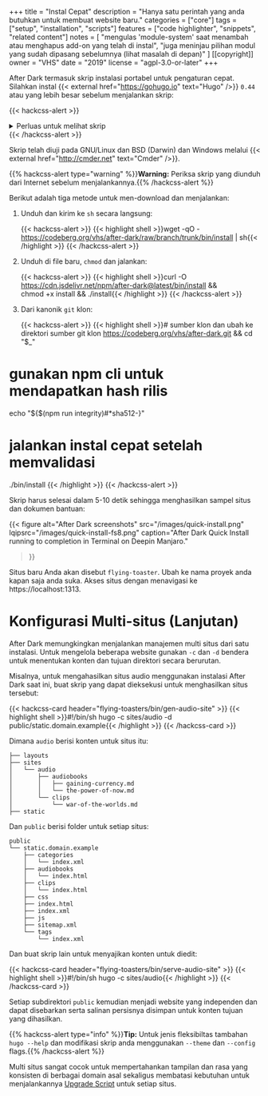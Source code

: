 +++
title = "Instal Cepat"
description = "Hanya satu perintah yang anda butuhkan untuk membuat website baru."
categories = ["core"]
tags = ["setup", "installation", "scripts"]
features = ["code highlighter", "snippets", "related content"]
notes = [
  "mengulas 'module-system' saat menambah atau menghapus add-on yang telah di instal",
  "juga meninjau pilihan modul yang sudah dipasang sebelumnya (lihat masalah di depan)"
]
[[copyright]]
  owner = "VHS"
  date = "2019"
  license = "agpl-3.0-or-later"
+++

After Dark termasuk skrip instalasi portabel untuk pengaturan cepat. Silahkan instal {{< external href="https://gohugo.io" text="Hugo" />}} `0.44` atau yang lebih besar sebelum menjalankan skrip:

{{< hackcss-alert >}}
<details itemscope itemtype="https://schema.org/SoftwareSourceCode">
<summary>Perluas untuk melihat skrip</summary>
{{< highlight shell "linenos=inline" >}}
{{< include "themes/after-dark/bin/install" >}}
{{< /highlight >}}
<link itemprop="codeRepository" href="https://codeberg.org/vhs/after-dark">
<meta itemprop="codeSampleType" content="script">
<meta itemprop="programmingLanguage" content="sh">
<meta itemprop="runtimePlatform" content="busybox">
<link itemprop="targetProduct" href="https://vhs.codeberg.page/after-dark">
<meta itemprop="accessMode" content="textual">
</details>
{{< /hackcss-alert >}}

<!--more-->

Skrip telah diuji pada GNU/Linux dan BSD (Darwin) dan Windows melalui {{< external href="http://cmder.net" text="Cmder" />}}.

{{% hackcss-alert type="warning" %}}**Warning:** Periksa skrip yang diunduh dari Internet sebelum menjalankannya.{{% /hackcss-alert %}}

Berikut adalah tiga metode untuk men-download dan menjalankan:

1. Unduh dan kirim ke `sh` secara langsung:

    {{< hackcss-alert >}}
    {{< highlight shell >}}wget -qO - https://codeberg.org/vhs/after-dark/raw/branch/trunk/bin/install | sh{{< /highlight >}}
    {{< /hackcss-alert >}}

2. Unduh di file baru, `chmod` dan jalankan:

    {{< hackcss-alert >}}
    {{< highlight shell >}}curl -O https://cdn.jsdelivr.net/npm/after-dark@latest/bin/install && \
chmod +x install && ./install{{< /highlight >}}
    {{< /hackcss-alert >}}

3. Dari kanonik `git` klon:

    {{< hackcss-alert >}}
    {{< highlight shell >}}# sumber klon dan ubah ke direktori sumber git klon https://codeberg.org/vhs/after-dark.git && cd "$_"

# gunakan npm cli untuk mendapatkan hash rilis
echo "${$(npm run integrity)#*sha512-}"

# jalankan instal cepat setelah memvalidasi
./bin/install
{{< /highlight >}}
    {{< /hackcss-alert >}}

Skrip harus selesai dalam 5-10 detik sehingga menghasilkan sampel situs dan dokumen bantuan:

{{< figure alt="After Dark screenshots"
  src="/images/quick-install.png"
  lqipsrc="/images/quick-install-fs8.png"
  caption="After Dark Quick Install running to completion in Terminal on Deepin Manjaro."
>}}

Situs baru Anda akan disebut `flying-toaster`. Ubah ke nama proyek anda kapan saja anda suka. Akses situs dengan menavigasi ke https://localhost:1313.

# Konfigurasi Multi-situs (Lanjutan)

After Dark memungkingkan menjalankan manajemen multi situs dari satu instalasi. Untuk mengelola beberapa website gunakan `-c` dan `-d` bendera untuk menentukan konten dan tujuan direktori secara berurutan.

Misalnya, untuk mengahasilkan situs audio menggunakan instalasi After Dark saat ini, buat skrip yang dapat dieksekusi untuk menghasilkan situs tersebut:

{{< hackcss-card header="flying-toasters/bin/gen-audio-site" >}}
{{< highlight shell >}}#!/bin/sh
hugo -c sites/audio -d public/static.domain.example{{< /highlight >}}
{{< /hackcss-card >}}

Dimana `audio` berisi konten untuk situs itu:

```
├── layouts
├── sites
│   └── audio
│       ├── audiobooks
│       │   ├── gaining-currency.md
│       │   └── the-power-of-now.md
│       └── clips
│           └── war-of-the-worlds.md
├── static
```

Dan `public` berisi folder untuk setiap situs:

```
public
└── static.domain.example
    ├── categories
    │   └── index.xml
    ├── audiobooks
    │   └── index.html
    ├── clips
    │   └── index.html
    ├── css
    ├── index.html
    ├── index.xml
    ├── js
    ├── sitemap.xml
    └── tags
        └── index.xml
```

Dan buat skrip lain untuk menyajikan konten untuk diedit:

{{< hackcss-card header="flying-toasters/bin/serve-audio-site" >}}
{{< highlight shell >}}#!/bin/sh
hugo -c sites/audio{{< /highlight >}}
{{< /hackcss-card >}}

Setiap subdirektori `public` kemudian menjadi website yang independen dan dapat disebarkan serta salinan persisnya disimpan untuk konten tujuan yang dihasilkan.

{{% hackcss-alert type="info" %}}**Tip:** Untuk jenis fleksibiltas tambahan `hugo --help` dan modifikasi skrip anda menggunakan `--theme` dan `--config` flags.{{% /hackcss-alert %}}

Multi situs sangat cocok untuk mempertahankan tampilan dan rasa yang konsisten di berbagai domain asal sekaligus membatasi kebutuhan untuk menjalankannya [Upgrade Script](/feature/upgrade-script/) untuk setiap situs.
